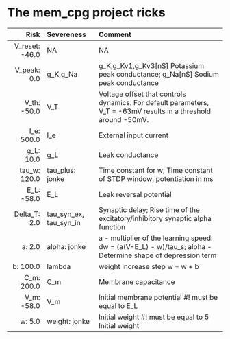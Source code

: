 # The mem_cpg project ricks 

|    Risk | Severeness	     | Comment                                                                                                         |
|---------------:|:-----------------------|:----------------------------------------------------------------------------------------------------------------|
| V_reset: -46.0 | NA                     | NA                                                                                                              |
|    V_peak: 0.0 | g_K,g_Na               | g_K,g_Kv1,g_Kv3[nS] Potassium peak conductance; g_Na[nS] Sodium peak conductance                                |
|    V_th: -50.0 | V_T                    | Voltage offset that controls dynamics. For default parameters, V_T = -63mV results in a threshold around -50mV. |
|     I_e: 500.0 | I_e                    | External input current                                                                                          |
|      g_L: 10.0 | g_L                    | Leak conductance                                                                                                |                                                                                                                |
|   tau_w: 120.0 | tau_plus: jonke        | Time constant for w; Time constant of STDP window, potentiation in ms                                                                                           |
|     E_L: -58.0 | E_L                    | Leak reversal potential                                                                                         |
|   Delta_T: 2.0 | tau_syn_ex, tau_syn_in | Synaptic delay; Rise time of the excitatory/inhibitory synaptic alpha function                                  |
|         a: 2.0 | alpha: jonke           | a - multiplier of the learning speed: dw = (a(V-E_L) - w)/tau_s; alpha - Determine shape of depression term     |
|       b: 100.0 | lambda                 | weight increase step w = w + b                                                                                  |
|     C_m: 200.0 | C_m                    | Membrane  capacitance                                                                                           |
|     V_m: -58.0 | V_m                    | Initial membrane potential #! must be equal to E_L                                                              |
|         w: 5.0 | weight: jonke          | Initial weight #! must be equal to 5 Initial weight                                                             |
